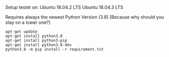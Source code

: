 Setup testet on:
  Ubuntu 18.04.2 LTS
  Ubuntu 18.04.3 LTS

Requires always the newest Python Version (3.8)
[Because why should you stay on a lower one?]

```
apt-get update
apt-get install python3.8
apt-get install python3-pip
apt-get install python3.8-dev
python3.8 -m pip install -r requirement.txt
```
